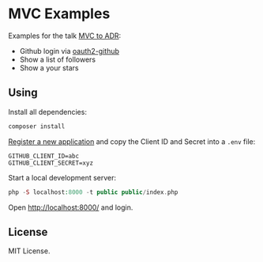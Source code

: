 # MVC Examples

Examples for the talk [MVC to ADR](https://github.com/shadowhand/mvc-to-adr-talk):

- Github login via [oauth2-github](https://github.com/thephpleague/oauth2-github)
- Show a list of followers
- Show a your stars

## Using

Install all dependencies:

```php
composer install
```

[Register a new application](https://github.com/settings/applications/new) and copy
the Client ID and Secret into a `.env` file:

```
GITHUB_CLIENT_ID=abc
GITHUB_CLIENT_SECRET=xyz
```

Start a local development server:

```php
php -S localhost:8000 -t public public/index.php
```

Open <http://localhost:8000/> and login.

## License

MIT License.
